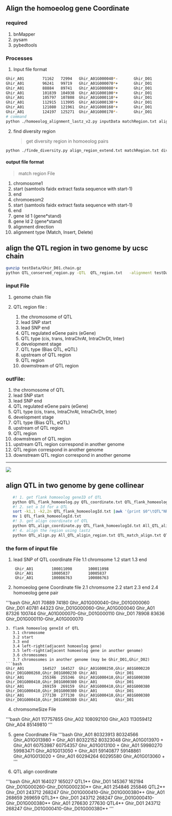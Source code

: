 <!--
 * @Descripttion: 
 * @version: 
 * @Author: zpliu
 * @Date: 2021-07-04 10:19:51
 * @LastEditors: zpliu
 * @LastEditTime: 2021-07-13 21:34:25
 * @@param: 
-->
## Align the homoeolog gene Coordinate 

### required 
1. bnMapper 
2. pysam
3. pybedtools

### Processes

1. Input file format

```bash
Ghir_A01        71162   72994   Ghir_A01G000040*-       Ghir_D01        42201   43973   Ghir_D01G000060*+       codeRegion
Ghir_A01        96241   99719   Ghir_A01G000070*+       Ghir_D01        79012   82604   Ghir_D01G000110*+       codeRegion
Ghir_A01        88884   89741   Ghir_A01G000080*+       Ghir_D01        67888   68745   Ghir_D01G000100*+       codeRegion
Ghir_A01        101839  104938  Ghir_A01G000100*+       Ghir_D01        84695   87883   Ghir_D01G000120*+       codeRegion
Ghir_A01        105797  107808  Ghir_A01G000110*+       Ghir_D01        88728   90735   Ghir_D01G000130*+       codeRegion
Ghir_A01        112915  113995  Ghir_A01G000130*+       Ghir_D01        93835   97091   Ghir_D01G000150*+       codeRegion
Ghir_A01        121080  121961  Ghir_A01G000160*+       Ghir_D01        104104  104984  Ghir_D01G000170*+       codeRegion
Ghir_A01        124197  125271  Ghir_A01G000170*-       Ghir_D01        106623  107585  Ghir_D01G000180*-       codeRegion
# command 
python ./homoeolog_alignment_lastz_v2.py inputData matchRegion.txt align_region_extend.txt
```

2. find diversity region
   > get diversity region in homoeolog pairs
```bash
python ./finde_diversity.py align_region_extend.txt matchRegion.txt diversity.txt
```

#### output file format

> match region File

1. chromosome1
2. start    (samtools faidx extract fasta sequence with start-1)
3. end 
4. chromoesom2
5. start    (samtools faidx extract fasta sequence with start-1)
6. end
7. gene Id 1 (gene*stand)
8. gene Id 2 (gene*stand)
9. alignment direction
10. alignment type (Match, Insert, Delete)


## align the QTL region in two genome by ucsc chain

```bash
gunzip testData/Ghir_D01.chain.gz
python QTL_conserved_region.py -QTL  QTL_region.txt   -alignment testData/Ghir_D01.chain  -myOut test_out
```

### input File

1. genome chain file 

2. QTL region file :
   1. the chromosome of QTL 
   2. lead SNP start
   3. lead SNP end 
   4. QTL regulated eGene pairs (eGene)
   5. QTL type (cis, trans, IntraChrAt, IntraChrDt, Inter)
   6. development stage
   7. QTL type (Bias QTL, eQTL)
   8. upstream of QTL region
   9. QTL region
   10. dowmstream of QTL region

### outFile:

1. the chromosome of QTL 
2. lead SNP start
3. lead SNP end 
4. QTL regulated eGene pairs (eGene)
5. QTL type (cis, trans, IntraChrAt, IntraChrDt, Inter)
6. development stage
7. QTL type (Bias QTL, eQTL)
8. upstream of QTL region
9. QTL region
10. dowmstream of QTL region
11. upstream QTL region correspond in another genome
12. QTL region correspond in another genome
13. downstream QTL region correspond in another genome

***
![](https://img.shields.io/badge/QTL%20align-Collinear-green)
## align QTL in two genome by gene collinear

```bash
   #! 1. get flank homoeolog geneID of QTL
   python QTL_flank_homoeolog.py QTL_coordinate.txt QTL_flank_homoeologId.txt
   #! 2. set a Id for a QTL
   sort -k1,1 -k2,2n QTL_flank_homoeologId.txt |awk '{print $0"\tQTL"NR}' >1
   mv 1 QTL_flank_homoeologId.txt
   #! 3. get align coordinate of QTL
   python QTL_align_coordinate.py QTL_flank_homoeologId.txt All_QTL_aligin_region.txt
   #! 4. align the region using lastz
   python QTL_align.py All_QTL_aligin_region.txt QTL_match_align.txt QTL_match_score.txt 
```

### the form of input file 

1. lead SNP of QTL coordinate File
   1.1 chromsome
   1.2 start
   1.3 end
```
    Ghir_A01        100011098       100011098
    Ghir_A01        10005837        10005837
    Ghir_A01        100086763       100086763
```
2. homoeolog gene Coordinate file
   2.1 chromsome
   2.2 start
   2.3 end
   2.4 homoeolog gene pair

'''bash
    Ghir_A01        70889   74180   Ghir_A01G000040-Ghir_D01G000060
    Ghir_D01        40781   44323   Ghir_D01G000060-Ghir_A01G000040
    Ghir_A01        87326   100744  Ghir_A01G000070-Ghir_D01G000110
    Ghir_D01        78908   83636   Ghir_D01G000110-Ghir_A01G000070
```
3. flank homoeolog geneId of QTL
   3.1 chromosome
   3.2 start
   3.3 end
   3.4 left-right(adjacent homoeolog gene)
   3.5 left-right(adjacent homoeolog gene in another genome)
   3.6 chromosomes
   3.7 chromosomes in another genome (may be Ghir_D01,Ghir_D02)
```bash
Ghir_A01        164527  164527  Ghir_A01G000250,Ghir_A01G000220 Ghir_D01G000260,Ghir_D01G000230 Ghir_A01        Ghir_D01
Ghir_A01        255346  255346  Ghir_A01G000410,Ghir_A01G000380 Ghir_D01G000410,Ghir_D01G000380 Ghir_A01        Ghir_D01
Ghir_A01        269159  269159  Ghir_A01G000410,Ghir_A01G000380 Ghir_D01G000410,Ghir_D01G000380 Ghir_A01        Ghir_D01
Ghir_A01        277130  277130  Ghir_A01G000410,Ghir_A01G000380 Ghir_D01G000410,Ghir_D01G000380 Ghir_A01        Ghir_D01
```
4. chromsomeSize File

'''bash
    Ghir_A01        117757855
    Ghir_A02        108092100
    Ghir_A03        113059412
    Ghir_A04        85149810
''' 

5. gene Coordinate File
'''bash
Ghir_A01        80323913        80324566        Ghir_A01G013980 +
Ghir_A01        80322152        80323048        Ghir_A01G013970 +
Ghir_A01        60753987        60754357        Ghir_A01G013100 +
Ghir_A01        59980270        59983471        Ghir_A01G013050 +
Ghir_A01        59140877        59148861        Ghir_A01G013020 +
Ghir_A01        60294264        60295580        Ghir_A01G013060 +
'''

6. QTL align coordinate

'''bash
    Ghir_A01        164027  165027  QTL1*+  Ghir_D01        145367  162194  Ghir_D01G000260-Ghir_D01G000230*+
    Ghir_A01        254846  255846  QTL2*+  Ghir_D01        243712  268247  Ghir_D01G000410-Ghir_D01G000380*+
    Ghir_A01        268659  269659  QTL3*+  Ghir_D01        243712  268247  Ghir_D01G000410-Ghir_D01G000380*+
    Ghir_A01        276630  277630  QTL4*+  Ghir_D01        243712  268247  Ghir_D01G000410-Ghir_D01G000380*+
''' 